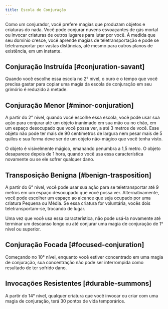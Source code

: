 ```yaml
---
title: Escola de Conjuração
---
```


Como um conjurador, você prefere magias que produzam objetos e criaturas do nada. Você pode conjurar nuvens esvoaçantes de gás mortal ou invocar criaturas de outros lugares para lutar por você. À medida que seu domínio cresce, você aprende magias de teletransportação e pode se teletransportar por vastas distâncias, até mesmo para outros planos de existência, em um instante.

## Conjuração Instruída [#conjuration-savant]

Quando você escolhe essa escola no 2° nível, o ouro e o tempo que você precisa gastar para copiar uma magia da escola de conjuração em seu grimório é reduzido à metade.

## Conjuração Menor [#minor-conjuration]

A partir do 2° nível, quando você escolhe essa escola, você pode usar sua ação para conjurar até um objeto inanimado em sua mão ou no chão, em um espaço desocupado que você possa ver, a até 3 metros de você. Esse objeto não pode ter mais de 90 centímetros de largura nem pesar mais de 5 quilos e sua forma deve ser de um objeto não-mágico que você tenha visto.

O objeto é visivelmente mágico, emanando penumbra a 1,5 metro. O objeto desaparece depois de 1 hora, quando você usa essa característica novamente ou se ele sofrer qualquer dano.

## Transposição Benigna [#benign-trasposition]

A partir do 6° nível, você pode usar sua ação para se teletransportar até 9 metros em um espaço desocupado que você possa ver. Alternativamente, você pode escolher um espaço ao alcance que seja ocupado por uma criatura Pequena ou Média. Se essa criatura for voluntária, vocês dois teletransportam-se, trocando de lugar.

Uma vez que você usa essa característica, não pode usá-la novamente até terminar um descanso longo ou até conjurar uma magia de conjuração de 1° nível ou superior.

## Conjuração Focada [#focused-conjuration]

Começando no 10° nível, enquanto você estiver concentrado em uma magia de conjuração, sua concentração não pode ser interrompida como resultado de ter sofrido dano.

## Invocações Resistentes [#durable-summons]

A partir do 14° nível, qualquer criatura que você invocar ou criar com uma magia de conjuração, terá 30 pontos de vida temporários.

